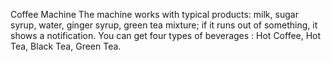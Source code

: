 Coffee Machine
The machine works with typical products: milk, sugar syrup, water, ginger syrup, green tea mixture; if it runs out of something, it shows a notification. You can get four types of beverages : Hot Coffee, Hot Tea, Black Tea, Green Tea.
